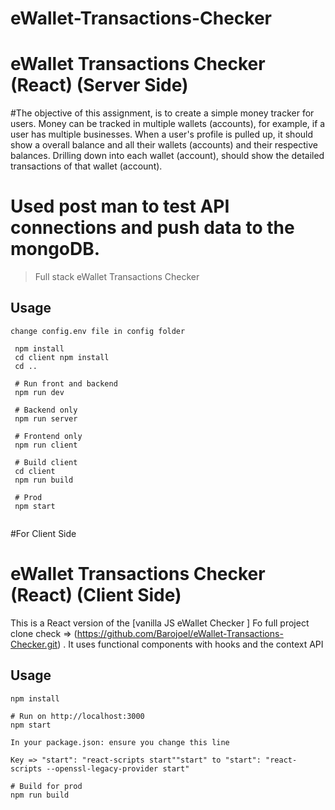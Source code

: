 # eWallet-Transactions-Checker
# eWallet Transactions Checker (React) (Server Side)
#The objective of this assignment, is to create a simple money tracker for users. Money can be tracked in multiple wallets (accounts), for example, if a user has multiple businesses. When a user's profile is pulled up, it should show a overall balance and all their wallets (accounts) and their respective balances. Drilling down into each wallet (account), should show the detailed transactions of that wallet (account).  
# Used post man to test API connections and push data to the mongoDB.

> Full stack eWallet Transactions Checker

## Usage

```
change config.env file in config folder
```

```
 npm install
 cd client npm install
 cd ..
 
 # Run front and backend
 npm run dev
 
 # Backend only
 npm run server
 
 # Frontend only
 npm run client
 
 # Build client
 cd client
 npm run build
 
 # Prod
 npm start
 
```
#For Client Side
# eWallet Transactions Checker (React) (Client Side)

This is a React version of the [vanilla JS eWallet Checker ] 
Fo full project clone check => (https://github.com/Barojoel/eWallet-Transactions-Checker.git)
. 
It uses functional components with hooks and the context API

## Usage
```
npm install

# Run on http://localhost:3000
npm start

In your package.json: ensure you change this line

Key => "start": "react-scripts start""start" to "start": "react-scripts --openssl-legacy-provider start"

# Build for prod
npm run build
```

